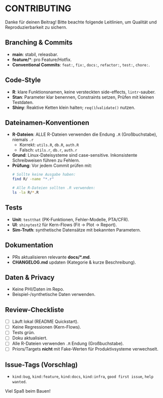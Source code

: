 # CONTRIBUTING

Danke für deinen Beitrag! Bitte beachte folgende Leitlinien, um Qualität und Reproduzierbarkeit zu sichern.

## Branching & Commits
- **main**: stabil, releasbar.
- **feature/***: pro Feature/Hotfix.
- **Conventional Commits**: `feat:`, `fix:`, `docs:`, `refactor:`, `test:`, `chore:`.

## Code-Style
- **R**: klare Funktionsnamen, keine versteckten side-effects, `lintr`-sauber.  
- **Stan**: Parameter klar benennen, Constraints setzen, Prüfen mit kleinen Testdaten.  
- **Shiny**: Reaktive Ketten klein halten; `req()`/`validate()` nutzen.

## Dateinamen-Konventionen
- **R-Dateien**: ALLE R-Dateien verwenden die Endung `.R` (Großbuchstabe), niemals `.r`
  - Korrekt: `utils.R`, `db.R`, `auth.R`
  - Falsch: `utils.r`, `db.r`, `auth.r`
- **Grund**: Linux-Dateisysteme sind case-sensitive. Inkonsistente Schreibweisen führen zu Fehlern.
- **Prüfung**: Vor jedem Commit prüfen mit:
  ```bash
  # Sollte keine Ausgabe haben:
  find R/ -name "*.r"
  
  # Alle R-Dateien sollten .R verwenden:
  ls -la R/*.R
  ```

## Tests
- **Unit**: `testthat` (PK-Funktionen, Fehler-Modelle, PTA/CFR).  
- **UI**: `shinytest2` für Kern-Flows (Fit → Plot → Report).  
- **Sim-Truth**: synthetische Datensätze mit bekannten Parametern.

## Dokumentation
- PRs aktualisieren relevante **docs/*.md**.  
- **CHANGELOG.md** updaten (Kategorie & kurze Beschreibung).

## Daten & Privacy
- Keine PHI/Daten im Repo.  
- Beispiel-/synthetische Daten verwenden.

## Review-Checkliste
- [ ] Läuft lokal (README Quickstart).  
- [ ] Keine Regressionen (Kern-Flows).  
- [ ] Tests grün.  
- [ ] Doku aktualisiert.  
- [ ] Alle R-Dateien verwenden `.R` Endung (Großbuchstabe).
- [ ] Priors/Targets **nicht** mit Fake-Werten für Produktivsysteme verwechselt.

## Issue-Tags (Vorschlag)
- `kind:bug`, `kind:feature`, `kind:docs`, `kind:infra`, `good first issue`, `help wanted`.

Viel Spaß beim Bauen!